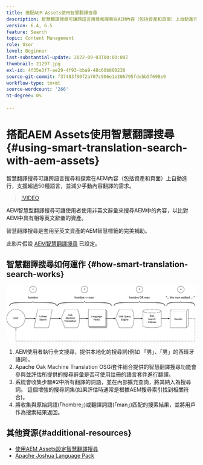 ```yaml
---
title: 搭配AEM Assets使用智慧翻譯搜尋
description: 智慧翻譯搜尋可讓跨語言搜尋和探索在AEM內容（包括資產和頁面）上自動進行，支援超過50種語言，並減少手動內容翻譯的需求。
version: 6.4, 6.5
feature: Search
topic: Content Management
role: User
level: Beginner
last-substantial-update: 2022-09-03T00:00:00Z
thumbnail: 21297.jpg
exl-id: 4f35e3f7-ae29-4f93-bba9-48c60b800238
source-git-commit: f37483f90f2a707c906e1e206795fdebb5f698e9
workflow-type: tm+mt
source-wordcount: '266'
ht-degree: 0%

---
```


# 搭配AEM Assets使用智慧翻譯搜尋{#using-smart-translation-search-with-aem-assets}

智慧翻譯搜尋可讓跨語言搜尋和探索在AEM內容（包括資產和頁面）上自動進行，支援超過50種語言，並減少手動內容翻譯的需求。

>[!VIDEO](https://video.tv.adobe.com/v/21297/?quality=9&learn=on)

AEM智慧型翻譯搜尋可讓使用者使用非英文辭彙來搜尋AEM中的內容，以比對AEM中具有相等英文辭彙的資產。

智慧翻譯搜尋是套用至英文資產的AEM智慧標籤的完美補助。

此影片假設 [AEM智慧翻譯搜尋](smart-translation-search-technical-video-setup.md) 已設定。

## 智慧翻譯搜尋如何運作 {#how-smart-translation-search-works}

![智慧翻譯搜尋流程圖](assets/smart-translation-search-flow.png)

1. AEM使用者執行全文搜尋，提供本地化的搜尋詞(例如 「男」、「男」的西班牙語詞)。
2. Apache Oak Machine Translation OSGi套件組合提供的智慧翻譯搜尋功能會參與並評估所提供的搜尋辭彙是否可使用註冊的語言套件進行翻譯。
3. 系統會收集步驟#2中所有翻譯的詞語，並在內部擴充查詢，將其納入為搜尋詞。 這個增強的搜尋詞集(如果評估時通常是根據AEM搜尋索引找到相關符合)。
4. 將收集與原始詞語(「hombre」)或翻譯詞語(「man」)匹配的搜索結果，並將用戶作為搜索結果返回。

## 其他資源{#additional-resources}

* [使用AEM Assets設定智慧翻譯搜尋](smart-translation-search-technical-video-setup.md)
* [Apache Joshua Language Pack](https://cwiki.apache.org/confluence/display/JOSHUA/Language+Packs)
